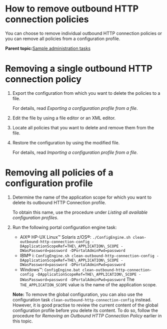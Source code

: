 # How to remove outbound HTTP connection policies 

You can choose to remove individual outbound HTTP connection policies or you can remove all policies from a configuration profile.

**Parent topic:**[Sample administration tasks ](../dev-portlet/outbhttp_cfg_smpl_adm_tasks.md)

# Removing a single outbound HTTP connection policy

1.  Export the configuration from which you want to delete the policies to a file.

    For details, read *Exporting a configuration profile from a file*.

2.  Edit the file by using a file editor or an XML editor.

3.  Locate all policies that you want to delete and remove them from the file.

4.  Restore the configuration by using the modified file.

    For details, read *Importing a configuration profile from a file*.


# Removing all policies of a configuration profile 

1.  Determine the name of the application scope for which you want to delete its outbound HTTP Connection profile.

    To obtain this name, use the procedure under *Listing all available configuration profiles*.

2.  Run the following portal configuration engine task:

    -   AIX® HP-UX Linux™ Solaris z/OS®: `./ConfigEngine.sh clean-outbound-http-connection-config -DApplicationScopeRef=THE\_APPLICATION\_SCOPE -DWasPassword=password -DPortalAdminPwd=password`
    -   IBM® i: `ConfigEngine.sh clean-outbound-http-connection-config -DApplicationScopeRef=THE\_APPLICATION\_SCOPE -DWasPassword=password -DPortalAdminPwd=password`
    -   Windows™: `ConfigEngine.bat clean-outbound-http-connection-config -DApplicationScopeRef=THE\_APPLICATION\_SCOPE -DWasPassword=password -DPortalAdminPwd=password`
    The `THE_APPLICATION_SCOPE` value is the name of the application scope.

    **Note:** To remove the global configuration, you can also use the configuration task `clean-outbound-http-connection-config` instead. However, it is good practise to review the current content of the global configuration profile before you delete its content. To do so, follow the procedure for *Removing an Outbound HTTP Connection Policy* earlier in this topic.


